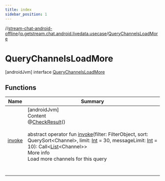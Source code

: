 ```yaml
---
title: index
sidebar_position: 1
---
```

//[stream-chat-android-offline](../../../index.md)/[io.getstream.chat.android.livedata.usecase](../index.md)/[QueryChannelsLoadMore](index.md)



# QueryChannelsLoadMore  
 [androidJvm] interface [QueryChannelsLoadMore](index.md)   


## Functions  
  
|  Name |  Summary | 
|---|---|
| <a name="io.getstream.chat.android.livedata.usecase/QueryChannelsLoadMore/invoke/#io.getstream.chat.android.client.api.models.FilterObject#io.getstream.chat.android.client.api.models.QuerySort[io.getstream.chat.android.client.models.Channel]#kotlin.Int#kotlin.Int/PointingToDeclaration/"></a>[invoke](invoke.md)| <a name="io.getstream.chat.android.livedata.usecase/QueryChannelsLoadMore/invoke/#io.getstream.chat.android.client.api.models.FilterObject#io.getstream.chat.android.client.api.models.QuerySort[io.getstream.chat.android.client.models.Channel]#kotlin.Int#kotlin.Int/PointingToDeclaration/"></a>[androidJvm]  <br/>Content  <br/>@[CheckResult](https://developer.android.com/reference/kotlin/androidx/annotation/CheckResult.html)()  <br/>  <br/>abstract operator fun [invoke](invoke.md)(filter: FilterObject, sort: QuerySort&lt;Channel&gt;, limit: [Int](https://kotlinlang.org/api/latest/jvm/stdlib/kotlin/-int/index.html) = 30, messageLimit: [Int](https://kotlinlang.org/api/latest/jvm/stdlib/kotlin/-int/index.html) = 10): Call&lt;[List](https://kotlinlang.org/api/latest/jvm/stdlib/kotlin.collections/-list/index.html)&lt;Channel&gt;&gt;  <br/>More info  <br/>Load more channels for this query  <br/><br/><br/>|

